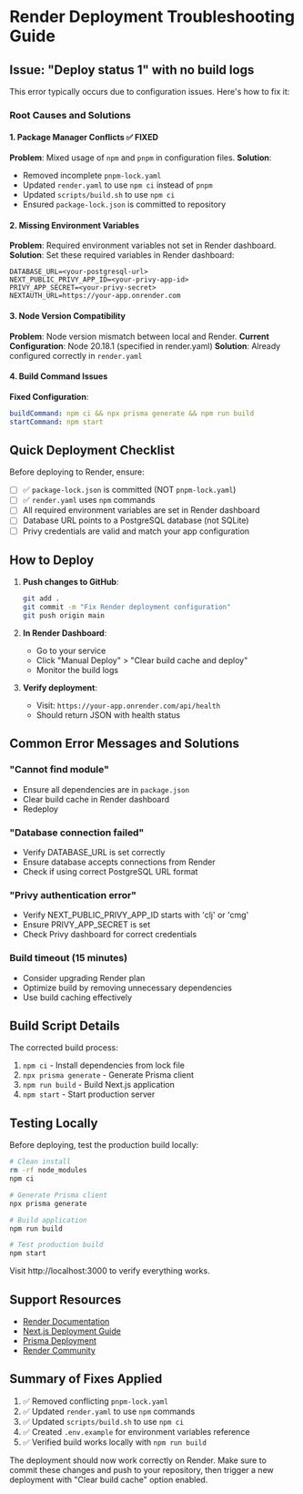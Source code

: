 # Render Deployment Troubleshooting Guide

## Issue: "Deploy status 1" with no build logs

This error typically occurs due to configuration issues. Here's how to fix it:

### Root Causes and Solutions

#### 1. Package Manager Conflicts ✅ FIXED
**Problem**: Mixed usage of `npm` and `pnpm` in configuration files.
**Solution**: 
- Removed incomplete `pnpm-lock.yaml`
- Updated `render.yaml` to use `npm ci` instead of `pnpm`
- Updated `scripts/build.sh` to use `npm ci`
- Ensured `package-lock.json` is committed to repository

#### 2. Missing Environment Variables
**Problem**: Required environment variables not set in Render dashboard.
**Solution**: Set these required variables in Render dashboard:
```
DATABASE_URL=<your-postgresql-url>
NEXT_PUBLIC_PRIVY_APP_ID=<your-privy-app-id>
PRIVY_APP_SECRET=<your-privy-secret>
NEXTAUTH_URL=https://your-app.onrender.com
```

#### 3. Node Version Compatibility
**Problem**: Node version mismatch between local and Render.
**Current Configuration**: Node 20.18.1 (specified in render.yaml)
**Solution**: Already configured correctly in `render.yaml`

#### 4. Build Command Issues
**Fixed Configuration**:
```yaml
buildCommand: npm ci && npx prisma generate && npm run build
startCommand: npm start
```

## Quick Deployment Checklist

Before deploying to Render, ensure:

- [ ] ✅ `package-lock.json` is committed (NOT `pnpm-lock.yaml`)
- [ ] ✅ `render.yaml` uses `npm` commands
- [ ] All required environment variables are set in Render dashboard
- [ ] Database URL points to a PostgreSQL database (not SQLite)
- [ ] Privy credentials are valid and match your app configuration

## How to Deploy

1. **Push changes to GitHub**:
   ```bash
   git add .
   git commit -m "Fix Render deployment configuration"
   git push origin main
   ```

2. **In Render Dashboard**:
   - Go to your service
   - Click "Manual Deploy" > "Clear build cache and deploy"
   - Monitor the build logs

3. **Verify deployment**:
   - Visit: `https://your-app.onrender.com/api/health`
   - Should return JSON with health status

## Common Error Messages and Solutions

### "Cannot find module"
- Ensure all dependencies are in `package.json`
- Clear build cache in Render dashboard
- Redeploy

### "Database connection failed"
- Verify DATABASE_URL is set correctly
- Ensure database accepts connections from Render
- Check if using correct PostgreSQL URL format

### "Privy authentication error"
- Verify NEXT_PUBLIC_PRIVY_APP_ID starts with 'clj' or 'cmg'
- Ensure PRIVY_APP_SECRET is set
- Check Privy dashboard for correct credentials

### Build timeout (15 minutes)
- Consider upgrading Render plan
- Optimize build by removing unnecessary dependencies
- Use build caching effectively

## Build Script Details

The corrected build process:
1. `npm ci` - Install dependencies from lock file
2. `npx prisma generate` - Generate Prisma client
3. `npm run build` - Build Next.js application
4. `npm start` - Start production server

## Testing Locally

Before deploying, test the production build locally:

```bash
# Clean install
rm -rf node_modules
npm ci

# Generate Prisma client
npx prisma generate

# Build application
npm run build

# Test production build
npm start
```

Visit http://localhost:3000 to verify everything works.

## Support Resources

- [Render Documentation](https://render.com/docs)
- [Next.js Deployment Guide](https://nextjs.org/docs/deployment)
- [Prisma Deployment](https://www.prisma.io/docs/guides/deployment)
- [Render Community](https://community.render.com)

## Summary of Fixes Applied

1. ✅ Removed conflicting `pnpm-lock.yaml`
2. ✅ Updated `render.yaml` to use `npm` commands
3. ✅ Updated `scripts/build.sh` to use `npm ci`
4. ✅ Created `.env.example` for environment variables reference
5. ✅ Verified build works locally with `npm run build`

The deployment should now work correctly on Render. Make sure to commit these changes and push to your repository, then trigger a new deployment with "Clear build cache" option enabled.